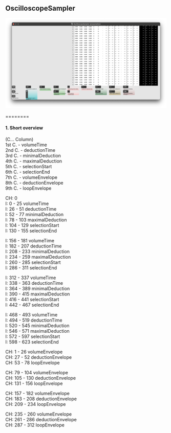 ## **OscilloscopeSampler**

![OscilloscopeSampler](resources/image_0.png)

========

#### 1. Short overview  

(C... Column)  
1st C. - volumeTime  
2nd C. - deductionTime  
3rd C. - minimalDeduction  
4th C. - maximalDeduction  
5th C. - selectionStart  
6th C. - selectionEnd  
7th C. - volumeEnvelope  
8th C. - deductionEnvelope  
9th C. - loopEnvelope  
    
    
    
CH: 0  
I: 0 - 25 volumeTime  
I: 26 - 51 deductionTime  
I: 52 - 77 minimalDeduction  
I: 78 - 103 maximalDeduction  
I: 104 - 129 selectionStart  
I: 130 - 155 selectionEnd  

I: 156 - 181 volumeTime  
I: 182 - 207 deductionTime  
I: 208 - 233 minimalDeduction  
I: 234 - 259 maximalDeduction  
I: 260 - 285 selectionStart  
I: 286 - 311 selectionEnd  

I: 312 - 337 volumeTime  
I: 338 - 363 deductionTime  
I: 364 - 389 minimalDeduction  
I: 390 - 415 maximalDeduction  
I: 416 - 441 selectionStart   
I: 442 - 467 selectionEnd  

I: 468 - 493 volumeTime  
I: 494 - 519 deductionTime  
I: 520 - 545 minimalDeduction  
I: 546 - 571 maximalDeduction  
I: 572 - 597 selectionStart  
I: 598 - 623 selectionEnd  

CH: 1 - 26 volumeEnvelope  
CH: 27 - 52 deductionEnvelope  
CH: 53 - 78 loopEnvelope  

CH: 79 - 104 volumeEnvelope  
CH: 105 - 130 deductionEnvelope  
CH: 131 - 156 loopEnvelope  

CH: 157 - 182 volumeEnvelope  
CH: 183 - 208 deductionEnvelope  
CH: 209 - 234 loopEnvelope  

CH: 235 - 260 volumeEnvelope  
CH: 261 - 286 deductionEnvelope  
CH: 287 - 312 loopEnvelope  
